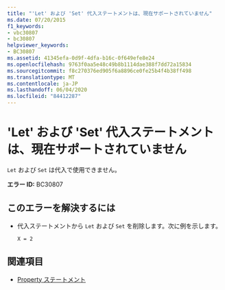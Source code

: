 ```yaml
---
title: "'Let' および 'Set' 代入ステートメントは、現在サポートされていません"
ms.date: 07/20/2015
f1_keywords:
- vbc30807
- bc30807
helpviewer_keywords:
- BC30807
ms.assetid: 41345efa-0d9f-4dfa-b16c-0f649efe8e24
ms.openlocfilehash: 9763f0aa5e48c49b8b1114dae388f7dd72a15834
ms.sourcegitcommit: f8c270376ed905f6a8896ce0fe25b4f4b38ff498
ms.translationtype: MT
ms.contentlocale: ja-JP
ms.lasthandoff: 06/04/2020
ms.locfileid: "84412287"
---
```

# <a name="let-and-set-assignment-statements-are-no-longer-supported"></a>'Let' および 'Set' 代入ステートメントは、現在サポートされていません
`Let` および `Set` は代入で使用できません。  
  
 **エラー ID:** BC30807  
  
## <a name="to-correct-this-error"></a>このエラーを解決するには  
  
- 代入ステートメントから `Let` および `Set` を削除します。次に例を示します。  
  
     `X = 2`  
  
## <a name="see-also"></a>関連項目

- [Property ステートメント](../language-reference/statements/property-statement.md)
